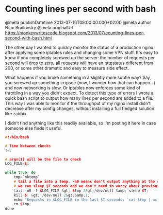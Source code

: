 # Counting lines per second with bash

@meta publishDatetime 2013-07-16T09:00:00.000+02:00
@meta author Nico Brailovsky
@meta originalUrl https://monkeywritescode.blogspot.com/2013/07/counting-lines-per-second-with-bash.html

The other day I wanted to quickly monitor the status of a production nginx after applying some iptables rules and changing some VPN stuff. It's easy to know if you completely screwed up the server: the number of requests per second will drop to zero, all requests will have an httpstatus different from 200, or some other dramatic and easy to measure side effect.

What happens if you broke something in a slightly more subtle way? Say, you screwed up something in ipsec (now, I wonder how that can happen...) and now networking is slow. Or iptables now enforces some kind of throttling in a way you didn't expect. To detect this type of errors I wrote a quick bash script to output how many lines per second are added to a file. This way I was able to monitor if the throughput of my nginx install didn't decrease after my config changes, without installing a full fledged solution like zabbix.

I didn't find anything like this readily available, so I'm posting it here in case someone else finds it useful.

```c++
#!/bin/bash

# Time between checks
T=5

# argv[1] will be the file to check
LOG_FILE=$1

while true; do
    tmp=`mktemp`
    # tail a file into a temp. -n0 means don't output anything at the start so
    # we can sleep $T seconds and we don't need to worry about previous entries
    tail -n0 -f $LOG_FILE &gt; $tmp 2&gt;/dev/null &amp; sleep $T;
    kill $! &gt; /dev/null 2&gt;&amp;1;
    echo "Requests in $LOG_FILE in the last $T seconds: `cat $tmp | wc -l`";
    rm $tmp;
done
```

